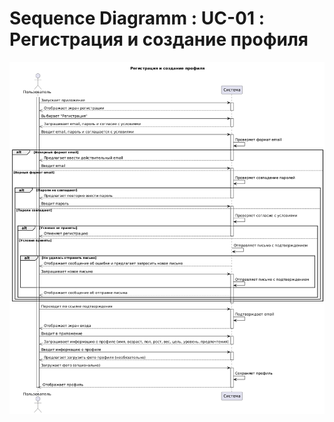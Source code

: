 # Sequence Diagramm : UC-01 : Регистрация и создание профиля

![Sequence Diagramm : UC-01 : Регистрация и создание профиля](Sequence/sqd1.png)